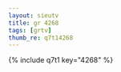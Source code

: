 ```yaml
--- 
layout: sieutv
title: gr 4268
tags: [grtv]
thumb_re: q7t14268
---
```

{% include q7t1 key="4268" %} 
